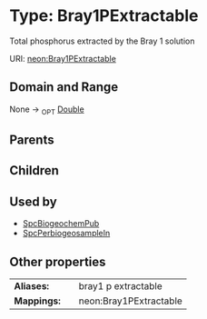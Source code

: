 
# Type: Bray1PExtractable


Total phosphorus extracted by the Bray 1 solution

URI: [neon:Bray1PExtractable](https://data.neonscience.org/Bray1PExtractable)


## Domain and Range

None ->  <sub>OPT</sub> [Double](types/Double.md)

## Parents


## Children


## Used by

 * [SpcBiogeochemPub](SpcBiogeochemPub.md)
 * [SpcPerbiogeosampleIn](SpcPerbiogeosampleIn.md)

## Other properties

|  |  |  |
| --- | --- | --- |
| **Aliases:** | | bray1 p extractable |
| **Mappings:** | | neon:Bray1PExtractable |

